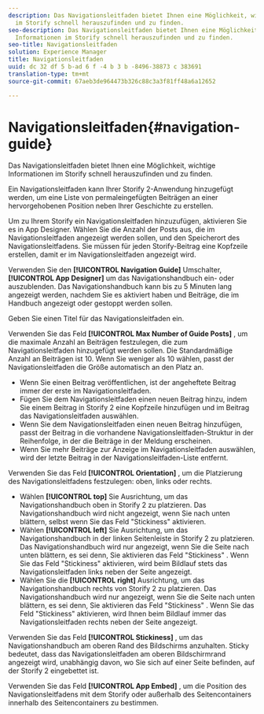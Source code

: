 ```yaml
---
description: Das Navigationsleitfaden bietet Ihnen eine Möglichkeit, wichtige Informationen
  im Storify schnell herauszufinden und zu finden.
seo-description: Das Navigationsleitfaden bietet Ihnen eine Möglichkeit, wichtige
  Informationen im Storify schnell herauszufinden und zu finden.
seo-title: Navigationsleitfaden
solution: Experience Manager
title: Navigationsleitfaden
uuid: dc 32 df 5 b-ad 6 f -4 b 3 b -8496-38873 c 383691
translation-type: tm+mt
source-git-commit: 67aeb3de964473b326c88c3a3f81ff48a6a12652

---
```



# Navigationsleitfaden{#navigation-guide}

Das Navigationsleitfaden bietet Ihnen eine Möglichkeit, wichtige Informationen im Storify schnell herauszufinden und zu finden.

Ein Navigationsleitfaden kann Ihrer Storify 2-Anwendung hinzugefügt werden, um eine Liste von permaleingefügten Beiträgen an einer hervorgehobenen Position neben Ihrer Geschichte zu erstellen.

Um zu Ihrem Storify ein Navigationsleitfaden hinzuzufügen, aktivieren Sie es in App Designer. Wählen Sie die Anzahl der Posts aus, die im Navigationsleitfaden angezeigt werden sollen, und den Speicherort des Navigationsleitfadens. Sie müssen für jeden Storify-Beitrag eine Kopfzeile erstellen, damit er im Navigationsleitfaden angezeigt wird.

Verwenden Sie den **[!UICONTROL Navigation Guide]** Umschalter, **[!UICONTROL App Designer]** um das Navigationshandbuch ein- oder auszublenden. Das Navigationshandbuch kann bis zu 5 Minuten lang angezeigt werden, nachdem Sie es aktiviert haben und Beiträge, die im Handbuch angezeigt oder gestoppt werden sollen.

Geben Sie einen Titel für das Navigationsleitfaden ein.

Verwenden Sie das Feld **[!UICONTROL Max Number of Guide Posts]** , um die maximale Anzahl an Beiträgen festzulegen, die zum Navigationsleitfaden hinzugefügt werden sollen. Die Standardmäßige Anzahl an Beiträgen ist 10. Wenn Sie weniger als 10 wählen, passt der Navigationsleitfaden die Größe automatisch an den Platz an.

* Wenn Sie einen Beitrag veröffentlichen, ist der angeheftete Beitrag immer der erste im Navigationsleitfaden.
* Fügen Sie dem Navigationsleitfaden einen neuen Beitrag hinzu, indem Sie einem Beitrag in Storify 2 eine Kopfzeile hinzufügen und im Beitrag das Navigationsleitfaden auswählen.
* Wenn Sie dem Navigationsleitfaden einen neuen Beitrag hinzufügen, passt der Beitrag in die vorhandene Navigationsleitfaden-Struktur in der Reihenfolge, in der die Beiträge in der Meldung erscheinen.
* Wenn Sie mehr Beiträge zur Anzeige im Navigationsleitfaden auswählen, wird der letzte Beitrag in der Navigationsleitfaden-Liste entfernt.

Verwenden Sie das Feld **[!UICONTROL Orientation]** , um die Platzierung des Navigationsleitfadens festzulegen: oben, links oder rechts.

* Wählen **[!UICONTROL top]** Sie Ausrichtung, um das Navigationshandbuch oben in Storify 2 zu platzieren. Das Navigationshandbuch wird nicht angezeigt, wenn Sie nach unten blättern, selbst wenn Sie das Feld "Stickiness" aktivieren.
* Wählen **[!UICONTROL left]** Sie Ausrichtung, um das Navigationshandbuch in der linken Seitenleiste in Storify 2 zu platzieren. Das Navigationshandbuch wird nur angezeigt, wenn Sie die Seite nach unten blättern, es sei denn, Sie aktivieren das Feld "Stickiness" . Wenn Sie das Feld "Stickiness" aktivieren, wird beim Bildlauf stets das Navigationsleitfaden links neben der Seite angezeigt.
* Wählen Sie die **[!UICONTROL right]** Ausrichtung, um das Navigationshandbuch rechts von Storify 2 zu platzieren. Das Navigationshandbuch wird nur angezeigt, wenn Sie die Seite nach unten blättern, es sei denn, Sie aktivieren das Feld "Stickiness" . Wenn Sie das Feld "Stickiness" aktivieren, wird Ihnen beim Bildlauf immer das Navigationsleitfaden rechts neben der Seite angezeigt.

Verwenden Sie das Feld **[!UICONTROL Stickiness]** , um das Navigationshandbuch am oberen Rand des Bildschirms anzuhalten. Sticky bedeutet, dass das Navigationsleitfaden am oberen Bildschirmrand angezeigt wird, unabhängig davon, wo Sie sich auf einer Seite befinden, auf der Storify 2 eingebettet ist.

Verwenden Sie das Feld **[!UICONTROL App Embed]** , um die Position des Navigationsleitfadens mit dem Storify oder außerhalb des Seitencontainers innerhalb des Seitencontainers zu bestimmen.
